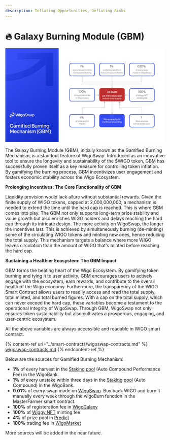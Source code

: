 ```yaml
---
description: Inflating Opportunities, Deflating Risks
---
```


# 🔥 Galaxy Burning Module (GBM)

![](../.gitbook/assets/GBM.png)

The Galaxy Burning Module (GBM), initially known as the Gamified Burning Mechanism, is a standout feature of WigoSwap. Introduced as an innovative tool to ensure the longevity and sustainability of the $WIGO token, GBM has successfully proven itself as a key measure for controlling token inflation. By gamifying the burning process, GBM incentivizes user engagement and fosters economic stability across the Wigo Ecosystem.



**Prolonging Incentives: The Core Functionality of GBM**

Liquidity provision would lack allure without substantial rewards. Given the finite supply of WIGO tokens, capped at 2,000,000,000, a mechanism is needed to extend the time until the hard cap is reached. This is where GBM comes into play. The GBM not only supports long-term price stability and value growth but also enriches WIGO holders and delays reaching the hard cap through its intricate design. The more activity on WigoSwap, the longer the incentives last. This is achieved by simultaneously burning (de-minting) some of the circulating WIGO tokens and minting new ones, hence reducing the total supply. This mechanism targets a balance where more WIGO leaves circulation than the amount of WIGO that's minted before reaching the hard cap.

**Sustaining a Healthier Ecosystem: The GBM Impact**

GBM forms the beating heart of the Wigo Ecosystem. By gamifying token burning and tying it to user activity, GBM encourages users to actively engage with the ecosystem, earn rewards, and contribute to the overall health of the Wigo economy. Furthermore, the transparency of the WIGO Smart Contract allows users to readily access and read the total supply, total minted, and total burned figures. With a cap on the total supply, which can never exceed the hard cap, these variables become a testament to the operational integrity of WigoSwap. Through GBM, WigoSwap not only ensures token sustainability but also cultivates a prosperous, engaging, and user-centric ecosystem.



All the above variables are always accessible and readable in WIGO smart contract.

{% content-ref url="../smart-contracts/wigoswap-contracts.md" %}
[wigoswap-contracts.md](../smart-contracts/wigoswap-contracts.md)
{% endcontent-ref %}



Below are the sources for Gamified Burning Mechanism:

* **1%** of every harvest in the [Staking pool](../products/staking-wigo-wigobank/automatic-vs.-standard.md) (Auto Compound Performance Fee) in the WigoBank.
* **1%** of every unstake within three days in the [Staking pool](../products/staking-wigo-wigobank/automatic-vs.-standard.md) (Auto Compound) in the WigoBank.
* **0.01%** of every swap made on [WigoSwap](../products/swap/). Buy back WIGO and burn it manually every week through the wigoBurn function in the MasterFarmer smart contract.
* **100%** of registeration fee in [WigoGalaxy](../wigalaxy-the-metaverse/wigalaxy-overview/)
* **100%** of [Wiggy NFT](broken-reference) minting fee
* **4%** of prize pool in [Predict](../products/predict-mini-game/)
* **100%** trading fee in [WigoMarket](../products/bazaar-nft-marketplace/)

More sources will be added in the near future.

